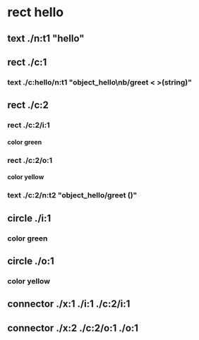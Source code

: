 # rect hello
## text ./n:t1 "hello"
## rect ./c:1
### text ./c:hello/n:t1 "object_hello\nb/greet < >(string)"
## rect ./c:2
### rect ./c:2/i:1
#### color green
### rect ./c:2/o:1
#### color yellow
### text ./c:2/n:t2 "object_hello/greet ()"
## circle ./i:1
### color green
## circle ./o:1
### color yellow


## connector ./x:1 ./i:1 ./c:2/i:1
## connector ./x:2 ./c:2/o:1 ./o:1

